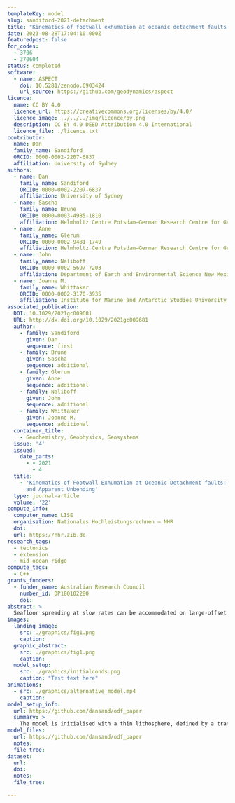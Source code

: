 ```yaml
---
templateKey: model
slug: sandiford-2021-detachment
title: "Kinematics of footwall exhumation at oceanic detachment faults: solid‐block rotation and apparent unbending"
date: 2023-08-28T17:04:10.000Z
featuredpost: false
for_codes:
  - 3706
  - 370604
status: completed
software:
  - name: ASPECT
    doi: 10.5281/zenodo.6903424
    url_source: https://github.com/geodynamics/aspect
licence:
  name: CC BY 4.0
  licence_url: https://creativecommons.org/licenses/by/4.0/
  licence_image: ../../../img/licence/by.png
  description: CC BY 4.0 DEED Attribution 4.0 International
  licence_file: ./licence.txt
contributor:
  name: Dan
  family_name: Sandiford
  ORCID: 0000-0002-2207-6837
  affiliation: University of Sydney
authors:
  - name: Dan
    family_name: Sandiford
    ORCID: 0000-0002-2207-6837
    affiliation: University of Sydney
  - name: Sascha
    family_name: Brune
    ORCID: 0000-0003-4985-1810
    affiliation: Helmholtz Centre Potsdam—German Research Centre for Geosciences (GFZ)  Potsdam Germany
  - name: Anne
    family_name: Glerum
    ORCID: 0000-0002-9481-1749
    affiliation: Helmholtz Centre Potsdam—German Research Centre for Geosciences (GFZ)  Potsdam Germany
  - name: John
    family_name: Naliboff
    ORCID: 0000-0002-5697-7203
    affiliation: Department of Earth and Environmental Science New Mexico Institute of Mining and Technology  Socorro NM USA
  - name: Joanne M.
    family_name: Whittaker
    ORCID: 0000-0002-3170-3935
    affiliation: Institute for Marine and Antarctic Studies University of Tasmania  Hobart TAS Australia
associated_publication:
  DOI: 10.1029/2021gc009681
  URL: http://dx.doi.org/10.1029/2021gc009681
  author:
    - family: Sandiford
      given: Dan
      sequence: first
    - family: Brune
      given: Sascha
      sequence: additional
    - family: Glerum
      given: Anne
      sequence: additional
    - family: Naliboff
      given: John
      sequence: additional
    - family: Whittaker
      given: Joanne M.
      sequence: additional
  container_title:
    - Geochemistry, Geophysics, Geosystems
  issue: '4'
  issued:
    date_parts:
      - - 2021
        - 4
  title:
    - 'Kinematics of Footwall Exhumation at Oceanic Detachment faults: Solid‐Block Rotation
      and Apparent Unbending'
  type: journal-article
  volume: '22'
compute_info:
  computer_name: LISE
  organisation: Nationales Hochleistungsrechnen – NHR
  doi:
  url: https://nhr.zib.de
research_tags:
  - tectonics
  - extension
  - mid-ocean ridge
compute_tags:
  - C++
grants_funders:
  - funder_name: Australian Research Council
    number_id: DP180102280
    doi:
abstract: >
  Seafloor spreading at slow rates can be accommodated on large-offset oceanic detachment faults (ODFs), that exhume lower crustal and mantle rocks in footwall domes termed oceanic core complexes (OCCs). Footwall rocks experience large rotation during exhumation, yet important aspects of the kinematics—particularly the relative roles of solid-block rotation and flexure—are not clearly understood. Using a high-resolution numerical model, we explore the exhumation kinematics in the footwall beneath an emergent ODF/OCC. A key feature of the models is that footwall motion is dominated by solid-block rotation, accommodated by the nonplanar, concave-down fault interface. A consequence is that curvature measured along the ODF is representative of a neutral stress configuration, rather than a “bent” one. Instead, it is in the subsequent process of “apparent unbending” that significant flexural stresses are developed in the model footwall. The brittle strain associated with apparent unbending is produced dominantly in extension, beneath the OCC, consistent with earthquake clustering observed in the Trans-Atlantic Geotraverse at the Mid-Atlantic Ridge.
images:
  landing_image:
    src: ./graphics/fig1.png
    caption:
  graphic_abstract:
    src: ./graphics/fig1.png
    caption:
  model_setup:
    src: ./graphics/initialconds.png
    caption: "Test text here"
animations:
  - src: ./graphics/alternative_model.mp4
    caption:
model_setup_info:
  url: https://github.com/dansand/odf_paper
  summary: >
    The model is initialised with a thin lithosphere, defined by a transient cooling profile with a thermal age of 0.5 Myr in the center of the domain. The domain is 400 km wide and 100 km deep. The thermal profile ages outwardly in proportion to the applied spreading rate of 2 cm/yr (full rate), which is representative for slow ocean ridges in general. Uniform inflow at the bottom boundary balances the outward flux of material at the side boundaries. The model has a true free surface (Rose et al., 2017), and a diffusion process is applied to the surface topography in order to counteract strong mesh deformation. A simplification here is that the effect of the water column is ignored, i.e the detachment is modeled as sub-aerial. There is no compositional differentiation in the model (i.e. no crust/mantle). All parts of the domain are subject to the same constitutive model. The constitutive model incorporates viscous (dislocation creep), elastic and plastic (pseudo-brittle) deformation mechanisms, hereafter referred to as visco-elastic plastic (VEP) rheology, following the approach of Moresi et al. (2003). The advection-diffusion equation included an anomalously- high diffusivity (3e-6 m2s-1) intended as a paramaterization of the near axis cooling effect of hydrothermal circulation (cf. Lavier and Buck, 2002). As implemented here, the higher diffusivity applies thoughout the domain, rather than being localized at the ridge. The parameters chosen here result in ~10 km lithopshere at the ridge axis, which is in the range identified for ODF development. Due to the difference in diffusivity values in the initial conditions (1e-6), and temperature evolution equation (3e-6), the thermal structure is not in steady state; cooling of the off-axis lithosphere will occur.
model_files:
  url: https://github.com/dansand/odf_paper
  notes:
  file_tree:
dataset:
  url:
  doi:
  notes:
  file_tree:

---
```

